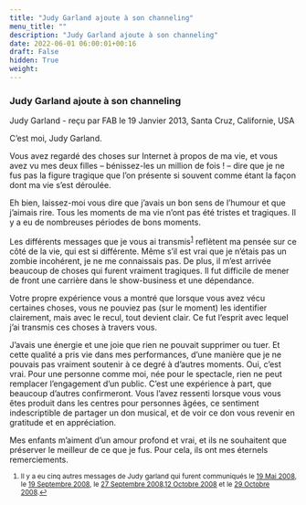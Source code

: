```yaml
---
title: "Judy Garland ajoute à son channeling"
menu_title: ""
description: "Judy Garland ajoute à son channeling"
date: 2022-06-01 06:00:01+00:16
draft: False
hidden: True
weight:
---
```

### Judy Garland ajoute à son channeling

Judy Garland - reçu par FAB le 19 Janvier 2013, Santa Cruz, Californie, USA

C’est moi, Judy Garland.

Vous avez regardé des choses sur Internet à propos de ma vie, et vous avez vu mes deux filles – bénissez-les un million de fois ! – dire que je ne fus pas la figure tragique que l’on présente si souvent comme étant la façon dont ma vie s’est déroulée.

Eh bien, laissez-moi vous dire que j’avais un bon sens de l’humour et que j’aimais rire. Tous les moments de ma vie n’ont pas été tristes et tragiques. Il y a eu de nombreuses périodes de bons moments.

Les différents messages que je vous ai transmis<sup id=”a1”>[1](#f1)</sup> reflètent ma pensée sur ce côté de la vie, qui est si différente. Même s’il est vrai que je n’étais pas un zombie incohérent, je ne me connaissais pas. De plus, il m’est arrivée beaucoup de choses qui furent vraiment tragiques. Il fut difficile de mener de front une carrière dans le show-business et une dépendance.

Votre propre expérience vous a montré que lorsque vous avez vécu certaines choses, vous ne pouviez pas (sur le moment) les identifier clairement, mais avec le recul, tout devient clair. Ce fut l’esprit avec lequel j’ai transmis ces choses à travers vous.

J’avais une énergie et une joie que rien ne pouvait supprimer ou tuer. Et cette qualité a pris vie dans mes performances, d’une manière que je ne pouvais pas vraiment soutenir à ce degré à d’autres moments. Oui, c’est vrai. Pour une personne comme moi, née pour le spectacle, rien ne peut remplacer l’engagement d’un public. C’est une expérience à part, que beaucoup d’autres confirmeront. Vous l’avez ressenti lorsque vous vous êtes produit dans les centres pour personnes âgées, ce sentiment indescriptible de partager un don musical, et de voir ce don vous revenir en gratitude et en appréciation.

Mes enfants m’aiment d’un amour profond et vrai, et ils ne souhaitent que préserver le meilleur de ce que je fus. Pour cela, ils ont mes éternels remerciements.

<small>

   1. <large id=”f1”> Il y a eu cinq autres messages de Judy garland qui furent communiqués le [19 Mai 2008](/fr-contemporary-messages/fr-contemporary-messages-by-date-order/fr-contemporary-messages-2008/fr-2008-5-19-2-fab-judy-garland/), le [19 Septembre 2008](/fr-contemporary-messages/fr-contemporary-messages-by-date-order/fr-contemporary-messages-2008/fr-2008-9-19-1-fab-judy-garland/), le [27 Septembre 2008](/fr-contemporary-messages/fr-contemporary-messages-by-date-order/fr-contemporary-messages-2008/fr-2008-9-27-1-fab-judy-garland/),[12 Octobre 2008](/fr-contemporary-messages/fr-contemporary-messages-by-date-order/fr-contemporary-messages-2008/fr-2008-10-12-1-fab-judy-garland/) et le [29 Octobre 2008](/fr-contemporary-messages/fr-contemporary-messages-by-date-order/fr-contemporary-messages-2008/fr-2008-10-29-1-fab-judy-garland/).[↩](#a1)



